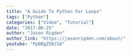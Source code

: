 ```yaml
---
title: "A Guide To Python For Loops"
tags: ["Python"]
categories: ["Video", "Tutorial"]
date: "2017-06-25"
author: "Jason Rigden"
author_link: "https://jasonrigden.com/about/"
youtube: "PpDBgZ5BJ18"
---
```

